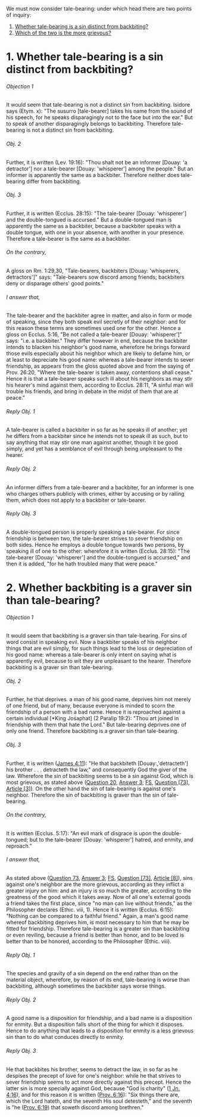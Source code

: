 We must now consider tale-bearing: under which head there are two points of inquiry:  

1. [ Whether tale-bearing is a sin distinct from backbiting?](#1.%20Whether%20tale-bearing%20is%20a%20sin%20distinct%20from%20backbiting?)
2. [ Which of the two is the more grievous?](#2.%20Whether%20backbiting%20is%20a%20graver%20sin%20than%20tale-bearing?)



# 1. Whether tale-bearing is a sin distinct from backbiting? 

###### Objection 1
It would seem that tale-bearing is not a distinct sin from backbiting. Isidore says (Etym. x): "The susurro \[tale-bearer\] takes his name from the sound of his speech, for he speaks disparagingly not to the face but into the ear." But to speak of another disparagingly belongs to backbiting. Therefore tale-bearing is not a distinct sin from backbiting.  

###### Obj. 2
Further, it is written (Lev. 19:16): "Thou shalt not be an informer \[Douay: 'a detractor'\] nor a tale-bearer \[Douay: 'whisperer'\] among the people." But an informer is apparently the same as a backbiter. Therefore neither does tale-bearing differ from backbiting.  

###### Obj. 3
Further, it is written (Ecclus. 28:15): "The tale-bearer \[Douay: 'whisperer'\] and the double-tongued is accursed." But a double-tongued man is apparently the same as a backbiter, because a backbiter speaks with a double tongue, with one in your absence, with another in your presence. Therefore a tale-bearer is the same as a backbiter.  

###### On the contrary,
A gloss on Rm. 1:29,30, "Tale-bearers, backbiters \[Douay: 'whisperers, detractors'\]" says: "Tale-bearers sow discord among friends; backbiters deny or disparage others' good points."  

###### I answer that,
The tale-bearer and the backbiter agree in matter, and also in form or mode of speaking, since they both speak evil secretly of their neighbor: and for this reason these terms are sometimes used one for the other. Hence a gloss on Ecclus. 5:16, "Be not called a tale-bearer \[Douay: 'whisperer'\]" says: "i.e. a backbiter." They differ however in end, because the backbiter intends to blacken his neighbor's good name, wherefore he brings forward those evils especially about his neighbor which are likely to defame him, or at least to depreciate his good name: whereas a tale-bearer intends to sever friendship, as appears from the gloss quoted above and from the saying of Prov. 26:20, "Where the tale-bearer is taken away, contentions shall cease." Hence it is that a tale-bearer speaks such ill about his neighbors as may stir his hearer's mind against them, according to Ecclus. 28:11, "A sinful man will trouble his friends, and bring in debate in the midst of them that are at peace."  

###### Reply Obj. 1
A tale-bearer is called a backbiter in so far as he speaks ill of another; yet he differs from a backbiter since he intends not to speak ill as such, but to say anything that may stir one man against another, though it be good simply, and yet has a semblance of evil through being unpleasant to the hearer.  

###### Reply Obj. 2
An informer differs from a tale-bearer and a backbiter, for an informer is one who charges others publicly with crimes, either by accusing or by railing them, which does not apply to a backbiter or tale-bearer.  

###### Reply Obj. 3
A double-tongued person is properly speaking a tale-bearer. For since friendship is between two, the tale-bearer strives to sever friendship on both sides. Hence he employs a double tongue towards two persons, by speaking ill of one to the other: wherefore it is written (Ecclus. 28:15): "The tale-bearer \[Douay: 'whisperer'\] and the double-tongued is accursed," and then it is added, "for he hath troubled many that were peace."  




# 2. Whether backbiting is a graver sin than tale-bearing? 

###### Objection 1
It would seem that backbiting is a graver sin than tale-bearing. For sins of word consist in speaking evil. Now a backbiter speaks of his neighbor things that are evil simply, for such things lead to the loss or depreciation of his good name: whereas a tale-bearer is only intent on saying what is apparently evil, because to wit they are unpleasant to the hearer. Therefore backbiting is a graver sin than tale-bearing.  

###### Obj. 2
Further, he that deprives. a man of his good name, deprives him not merely of one friend, but of many, because everyone is minded to scorn the friendship of a person with a bad name. Hence it is reproached against a certain individual \[\*King Josaphat\] (2 Paralip 19:2): "Thou art joined in friendship with them that hate the Lord." But tale-bearing deprives one of only one friend. Therefore backbiting is a graver sin than tale-bearing.  

###### Obj. 3
Further, it is written ([James 4:11](http://bible.gospelcom.net/bible?James+4:11)): "He that backbiteth \[Douay:,'detracteth'\] his brother . . . detracteth the law," and consequently God the giver of the law. Wherefore the sin of backbiting seems to be a sin against God, which is most grievous, as stated above ([Question 20](../../../001.%20Theological%20Virtues%20(46)/17.%20Hope%20(6)/20.%20Despair.md), [Answer 3](../../../001.%20Theological%20Virtues%20(46)/17.%20Hope%20(6)/20.%20Despair.md#3.%20Whether%20despair%20is%20the%20greatest%20of%20sins?%20); [FS](../FS.html), [Question \[73\]](../FS/FS073.html#FSQ73OUTP1), [Article \[3\]](../FS/FS073.html#FSQ73A3THEP1)). On the other hand the sin of tale-bearing is against one's neighbor. Therefore the sin of backbiting is graver than the sin of tale-bearing.  

###### On the contrary,
It is written (Ecclus. 5:17): "An evil mark of disgrace is upon the double-tongued; but to the tale-bearer \[Douay: 'whisperer'\] hatred, and enmity, and reproach."  

###### I answer that,
As stated above ([Question 73](73.%20Backbiting%20(Detraction).md), [Answer 3](73.%20Backbiting%20(Detraction).md#3.%20Whether%20backbiting%20is%20the%20gravest%20of%20all%20sins%20committed%20against%20one's%20neighbor?%20); [FS](../FS.html), [Question \[73\]](../FS/FS073.html#FSQ73OUTP1), [Article \[8\]](../FS/FS073.html#FSQ73A8THEP1)), sins against one's neighbor are the more grievous, according as they inflict a greater injury on him: and an injury is so much the greater, according to the greatness of the good which it takes away. Now of all one's external goods a friend takes the first place, since "no man can live without friends," as the Philosopher declares (Ethic. viii, 1). Hence it is written (Ecclus. 6:15): "Nothing can be compared to a faithful friend." Again, a man's good name whereof backbiting deprives him, is most necessary to him that he may be fitted for friendship. Therefore tale-bearing is a greater sin than backbiting or even reviling, because a friend is better than honor, and to be loved is better than to be honored, according to the Philosopher (Ethic. viii).  

###### Reply Obj. 1
The species and gravity of a sin depend on the end rather than on the material object, wherefore, by reason of its end, tale-bearing is worse than backbiting, although sometimes the backbiter says worse things.  

###### Reply Obj. 2
A good name is a disposition for friendship, and a bad name is a disposition for enmity. But a disposition falls short of the thing for which it disposes. Hence to do anything that leads to a disposition for enmity is a less grievous sin than to do what conduces directly to enmity.  

###### Reply Obj. 3
He that backbites his brother, seems to detract the law, in so far as he despises the precept of love for one's neighbor: while he that strives to sever friendship seems to act more directly against this precept. Hence the latter sin is more specially against God, because "God is charity" ([1 Jn. 4:16](http://bible.gospelcom.net/bible?1+Jn++4:16)), and for this reason it is written ([Prov. 6:16](http://bible.gospelcom.net/bible?Prov++6:16)): "Six things there are, which the Lord hateth, and the seventh His soul detesteth," and the seventh is "he ([Prov. 6:19](http://bible.gospelcom.net/bible?Prov++6:19)) that soweth discord among brethren."